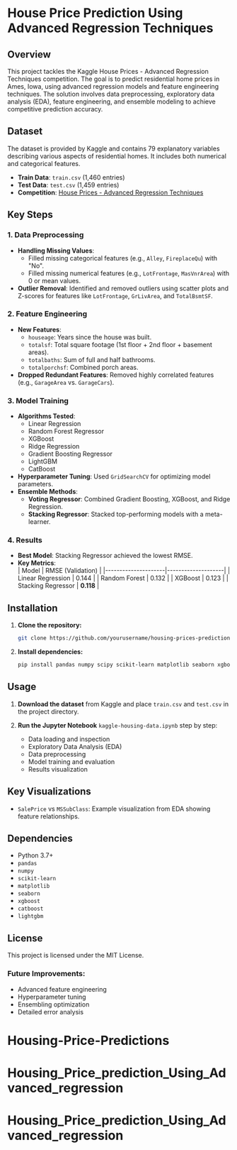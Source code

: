 # House Price Prediction Using Advanced Regression Techniques

## Overview
This project tackles the Kaggle House Prices - Advanced Regression Techniques competition. The goal is to predict residential home prices in Ames, Iowa, using advanced regression models and feature engineering techniques. The solution involves data preprocessing, exploratory data analysis (EDA), feature engineering, and ensemble modeling to achieve competitive prediction accuracy.

## Dataset
The dataset is provided by Kaggle and contains 79 explanatory variables describing various aspects of residential homes. It includes both numerical and categorical features.
- **Train Data**: `train.csv` (1,460 entries)
- **Test Data**: `test.csv` (1,459 entries)
- **Competition**: [House Prices - Advanced Regression Techniques](https://www.kaggle.com/competitions/house-prices-advanced-regression-techniques)

## Key Steps

### 1. Data Preprocessing
- **Handling Missing Values**:  
  - Filled missing categorical features (e.g., `Alley`, `FireplaceQu`) with "No".
  - Filled missing numerical features (e.g., `LotFrontage`, `MasVnrArea`) with 0 or mean values.
- **Outlier Removal**: Identified and removed outliers using scatter plots and Z-scores for features like `LotFrontage`, `GrLivArea`, and `TotalBsmtSF`.

### 2. Feature Engineering
- **New Features**:  
  - `houseage`: Years since the house was built.
  - `totalsf`: Total square footage (1st floor + 2nd floor + basement areas).
  - `totalbaths`: Sum of full and half bathrooms.
  - `totalporchsf`: Combined porch areas.
- **Dropped Redundant Features**: Removed highly correlated features (e.g., `GarageArea` vs. `GarageCars`).

### 3. Model Training
- **Algorithms Tested**:  
  - Linear Regression
  - Random Forest Regressor
  - XGBoost
  - Ridge Regression
  - Gradient Boosting Regressor
  - LightGBM
  - CatBoost
- **Hyperparameter Tuning**: Used `GridSearchCV` for optimizing model parameters.
- **Ensemble Methods**:  
  - **Voting Regressor**: Combined Gradient Boosting, XGBoost, and Ridge Regression.
  - **Stacking Regressor**: Stacked top-performing models with a meta-learner.

### 4. Results
- **Best Model**: Stacking Regressor achieved the lowest RMSE.
- **Key Metrics**:  
  | Model              | RMSE (Validation) |
  |---------------------|--------------------|
  | Linear Regression   | 0.144             |
  | Random Forest       | 0.132             |
  | XGBoost             | 0.123             |
  | Stacking Regressor  | **0.118**         |

## Installation

1. **Clone the repository:**
   ```bash
   git clone https://github.com/yourusername/housing-prices-prediction.git
   ```

2. **Install dependencies:**
   ```bash
   pip install pandas numpy scipy scikit-learn matplotlib seaborn xgboost catboost lightgbm
   ```

## Usage

1. **Download the dataset** from Kaggle and place `train.csv` and `test.csv` in the project directory.

2. **Run the Jupyter Notebook** `kaggle-housing-data.ipynb` step by step:
   - Data loading and inspection
   - Exploratory Data Analysis (EDA)
   - Data preprocessing
   - Model training and evaluation
   - Results visualization

## Key Visualizations
- `SalePrice` vs `MSSubClass`: Example visualization from EDA showing feature relationships.

## Dependencies
- Python 3.7+
- `pandas`
- `numpy`
- `scikit-learn`
- `matplotlib`
- `seaborn`
- `xgboost`
- `catboost`
- `lightgbm`

## License
This project is licensed under the MIT License.


### Future Improvements:
- Advanced feature engineering
- Hyperparameter tuning
- Ensembling optimization
- Detailed error analysis
# Housing-Price-Predictions
# Housing_Price_prediction_Using_Advanced_regression
# Housing_Price_prediction_Using_Advanced_regression
